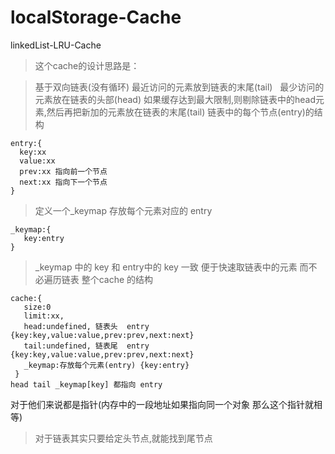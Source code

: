 # localStorage-Cache
linkedList-LRU-Cache

>这个cache的设计思路是：

>基于双向链表(没有循环) 
>最近访问的元素放到链表的末尾\(tail\)  
>最少访问的元素放在链表的头部\(head\)
>如果缓存达到最大限制,则剔除链表中的head元素,然后再把新加的元素放在链表的末尾\(tail\)
>链表中的每个节点(entry)的结构 
```
entry:{
  key:xx
  value:xx
  prev:xx 指向前一个节点
  next:xx 指向下一个节点 
}
```

>定义一个\_keymap 存放每个元素对应的 entry

```
_keymap:{
   key:entry
}
```
>\_keymap 中的 key 和 entry中的 key 一致
>便于快速取链表中的元素 而不必遍历链表
>整个cache 的结构

```
cache:{
   size:0
   limit:xx,
   head:undefined, 链表头  entry {key:key,value:value,prev:prev,next:next}
   tail:undefined, 链表尾  entry {key:key,value:value,prev:prev,next:next}
   _keymap:存放每个元素(entry) {key:entry}
 }  
head tail _keymap[key] 都指向 entry  
```
对于他们来说都是指针\(内存中的一段地址如果指向同一个对象 那么这个指针就相等\)
>对于链表其实只要给定头节点,就能找到尾节点

